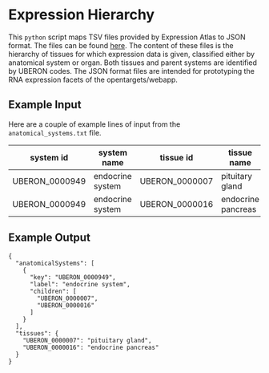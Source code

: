 # Expression Hierarchy
This `python` script maps TSV files provided by Expression Atlas to JSON format. The files can be found [here](https://github.com/gxa/atlas-metadata/tree/master/out). The content of these files is the hierarchy of tissues for which expression data is given, classified either by anatomical system or organ. Both tissues and parent systems are identified by UBERON codes. The JSON format files are intended for prototyping the RNA expression facets of the opentargets/webapp.

## Example Input
Here are a couple of example lines of input from the `anatomical_systems.txt` file.

|system id|system name|tissue id|tissue name|
|-|-|-|-|
|UBERON_0000949|endocrine system|UBERON_0000007|pituitary gland|
|UBERON_0000949|endocrine system|UBERON_0000016|endocrine pancreas|

## Example Output
```
{
  "anatomicalSystems": [
    {
      "key": "UBERON_0000949",
      "label": "endocrine system",
      "children": [
        "UBERON_0000007",
        "UBERON_0000016"
      ]
    }
  ],
  "tissues": {
    "UBERON_0000007": "pituitary gland",
    "UBERON_0000016": "endocrine pancreas"
  }
}
```
